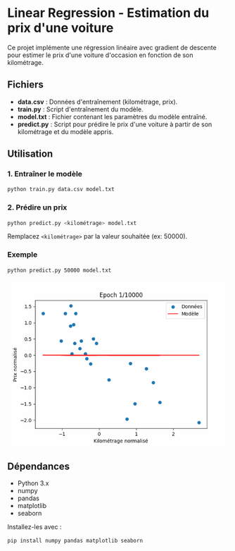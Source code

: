 # Linear Regression - Estimation du prix d'une voiture

Ce projet implémente une régression linéaire avec gradient de descente pour estimer le prix d'une voiture d'occasion en fonction de son kilométrage.

## Fichiers

- **data.csv** : Données d'entraînement (kilométrage, prix).
- **train.py** : Script d'entraînement du modèle.
- **model.txt** : Fichier contenant les paramètres du modèle entraîné.
- **predict.py** : Script pour prédire le prix d'une voiture à partir de son kilométrage et du modèle appris.

## Utilisation

### 1. Entraîner le modèle

```bash
python train.py data.csv model.txt
```

### 2. Prédire un prix

```bash
python predict.py <kilométrage> model.txt
```

Remplacez `<kilométrage>` par la valeur souhaitée (ex: 50000).

### Exemple

```bash
python predict.py 50000 model.txt
```

![Animation de la régression](training.gif)

## Dépendances

- Python 3.x
- numpy
- pandas
- matplotlib
- seaborn

Installez-les avec :

```bash
pip install numpy pandas matplotlib seaborn
```
